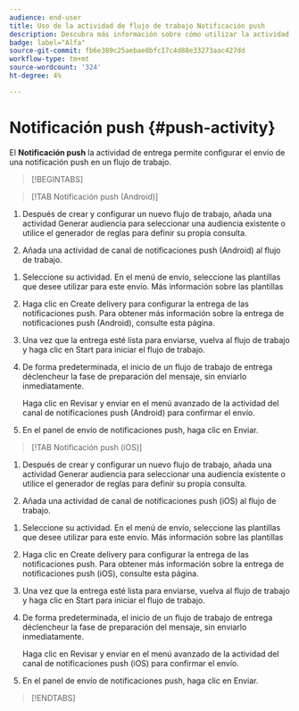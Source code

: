 ```yaml
---
audience: end-user
title: Uso de la actividad de flujo de trabajo Notificación push
description: Descubra más información sobre cómo utilizar la actividad del flujo de trabajo de notificaciones push
badge: label="Alfa"
source-git-commit: fb6e389c25aebae8bfc17c4d88e33273aac427dd
workflow-type: tm+mt
source-wordcount: '324'
ht-degree: 4%

---
```



# Notificación push {#push-activity}

El **Notificación push** la actividad de entrega permite configurar el envío de una notificación push en un flujo de trabajo.

>[!BEGINTABS]

>[!TAB Notificación push (Android)]

1. Después de crear y configurar un nuevo flujo de trabajo, añada una actividad Generar audiencia para seleccionar una audiencia existente o utilice el generador de reglas para definir su propia consulta.

1. Añada una actividad de canal de notificaciones push (Android) al flujo de trabajo.

<!--
1. Select the Type of delivery:

    * Single delivery: Choose this option if you want the push notification to be sent only once. You have the flexibility to choose whether or not to include an outbound transition from this activity.

    * Recurring delivery: Choose this option if you want the push notification to be sent multiple times based on a defined frequency. The frequency can be configured using a Scheduler activity, allowing you to schedule the push notification to be sent at regular intervals.
-->

1. Seleccione su actividad. En el menú de envío, seleccione las plantillas que desee utilizar para este envío. Más información sobre las plantillas

1. Haga clic en Create delivery para configurar la entrega de las notificaciones push. Para obtener más información sobre la entrega de notificaciones push (Android), consulte esta página.

1. Una vez que la entrega esté lista para enviarse, vuelva al flujo de trabajo y haga clic en Start para iniciar el flujo de trabajo.

1. De forma predeterminada, el inicio de un flujo de trabajo de entrega déclencheur la fase de preparación del mensaje, sin enviarlo inmediatamente.

   Haga clic en Revisar y enviar en el menú avanzado de la actividad del canal de notificaciones push (Android) para confirmar el envío.

1. En el panel de envío de notificaciones push, haga clic en Enviar.

>[!TAB Notificación push (iOS)]

1. Después de crear y configurar un nuevo flujo de trabajo, añada una actividad Generar audiencia para seleccionar una audiencia existente o utilice el generador de reglas para definir su propia consulta.

1. Añada una actividad de canal de notificaciones push (iOS) al flujo de trabajo.

<!--
1. Select the Type of delivery:

    * Single delivery: Choose this option if you want the push notification to be sent only once. You have the flexibility to choose whether or not to include an outbound transition from this activity.

    * Recurring delivery: Choose this option if you want the push notification to be sent multiple times based on a defined frequency. The frequency can be configured using a Scheduler activity, allowing you to schedule the push notification to be sent at regular intervals.
-->

1. Seleccione su actividad. En el menú de envío, seleccione las plantillas que desee utilizar para este envío. Más información sobre las plantillas

1. Haga clic en Create delivery para configurar la entrega de las notificaciones push. Para obtener más información sobre la entrega de notificaciones push (iOS), consulte esta página.

1. Una vez que la entrega esté lista para enviarse, vuelva al flujo de trabajo y haga clic en Start para iniciar el flujo de trabajo.

1. De forma predeterminada, el inicio de un flujo de trabajo de entrega déclencheur la fase de preparación del mensaje, sin enviarlo inmediatamente.

   Haga clic en Revisar y enviar en el menú avanzado de la actividad del canal de notificaciones push (iOS) para confirmar el envío.

1. En el panel de envío de notificaciones push, haga clic en Enviar.

>[!ENDTABS]
